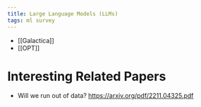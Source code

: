 ```yaml
---
title: Large Language Models (LLMs)
tags: ml survey
---
```


- [[Galactica]]
- [[OPT]]

# Interesting Related Papers
- Will we run out of data? https://arxiv.org/pdf/2211.04325.pdf